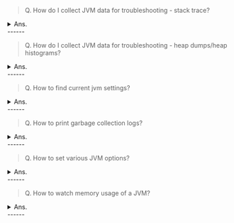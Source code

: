 > Q. How do I collect JVM data for troubleshooting - stack trace?
<details><summary>Ans.</summary>
<p>

```
Collect thread dump or stack trace.

1) kill -3 pid

2) PID=<pid>;jstack -F -l ${PID} > $(date +"%Y%m%d%H%M%S")_jstack_${PID}.log

3) jcmd <pid> Thread.print > <file-path>

4) jvisualVM has option to do thread dump on screen

https://blog.fastthread.io/2016/06/06/how-to-take-thread-dumps-7-options/
```
</p>
</details>
------

> Q. How do I collect JVM data for troubleshooting - heap dumps/heap histograms?
<details><summary>Ans.</summary>
<p>

```
1) For heap historgrams try:
jmap -histo:live <pid>

2) For heap dumps try
a) jmap -dump:live,format=b,file=/tmp/dump.hprof 12587
b) jmap -dump:format=b,file=c:\temp\HeapDump.hprof <pid>

c) jcmd <pid> GC.heap_dump <file-path>

d) java -XX:+HeapDumpOnOutOfMemoryError -XX:HeapDumpPath=<file-or-dir-path>
https://www.baeldung.com/java-heap-dump-capture
```
</p>
</details>
------

> Q. How to find current jvm settings?
<details><summary>Ans.</summary>
<p>

```
jinfo <pid>

```
</p>
</details>
------


> Q. How to print garbage collection logs?
<details><summary>Ans.</summary>
<p>

```

-Xloggc:<confluence-home>/logs/`date +%F_%H-%M-%S`-gc.log -XX:+PrintGCDetails -XX:+PrintGCDateStamps -XX:+PrintTenuringDistribution -XX:+PrintGCCause
-XX:+UseGCLogFileRotation -XX:NumberOfGCLogFiles=10 -XX:GCLogFileSize=5M
```
</p>
</details>
------

> Q. How to set various JVM options?
<details><summary>Ans.</summary>
<p>

```
-Xms	For setting the initial heap size when JVM starts

-Xmx	For setting the maximum heap size.

-Xmn	For setting the size of the Young Generation, rest of the space goes for Old Generation.

-XX:PermGen	For setting the initial size of the Permanent Generation memory

-XX:MaxPermGen	For setting the maximum size of Perm Gen

-XX:SurvivorRatio	For providing ratio of Eden space and Survivor Space, 
for example if Young Generation size is 10m and VM switch is -XX:SurvivorRatio=2 
then 5m will be reserved for Eden Space and 2.5m each for both the Survivor spaces. The default value is 8.
Ratio of 8 means 1:1:8 each survior space is 1/10th of total. 1/10 + 1/10 + 8/10 (or 1:8 between survivor and eden)

-XX:NewRatio	For providing ratio of old/new generation sizes. The default value is 2.
```
</p>
</details>
------


> Q. How to watch memory usage of a JVM?
<details><summary>Ans.</summary>
<p>

```
jstat -gc <pid> <time in ms>

xxxx@xxxx:~$ jstat -gc 9582 1000
 S0C    S1C    S0U    S1U      EC       EU        OC         OU       PC     PU        YGC     YGCT    FGC    FGCT     GCT
1024.0 1024.0  0.0    0.0    8192.0   7933.3   42108.0    23401.3   20480.0 19990.9    157    0.274  40      1.381    1.654
1024.0 1024.0  0.0    0.0    8192.0   8026.5   42108.0    23401.3   20480.0 19990.9    157    0.274  40      1.381    1.654
1024.0 1024.0  0.0    0.0    8192.0   8030.0   42108.0    23401.3   20480.0 19990.9    157    0.274  40      1.381    1.654
1024.0 1024.0  0.0    0.0    8192.0   8122.2   42108.0    23401.3   20480.0 19990.9    157    0.274  40      1.381    1.654
1024.0 1024.0  0.0    0.0    8192.0   8171.2   42108.0    23401.3   20480.0 19990.9    157    0.274  40      1.381    1.654
1024.0 1024.0  48.7   0.0    8192.0   106.7    42108.0    23401.3   20480.0 19990.9    158    0.275  40      1.381    1.656
1024.0 1024.0  48.7   0.0    8192.0   145.8    42108.0    23401.3   20480.0 19990.9    158    0.275  40      1.381    1.656

```
</p>
</details>
------

